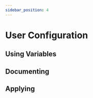 ```yaml
---
sidebar_position: 4
---
```


# User Configuration

## Using Variables


## Documenting


## Applying
